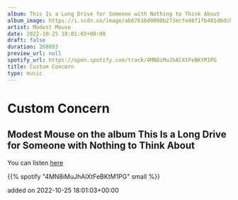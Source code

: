 ```yaml
---
album: This Is a Long Drive for Someone with Nothing to Think About
album_image: https://i.scdn.co/image/ab67616d0000b273ecfe46f1fb481d6dc0e5371e
artist: Modest Mouse
date: 2022-10-25 18:01:03+00:00
draft: false
duration: 268093
preview_url: null
spotify_url: https://open.spotify.com/track/4MN8iMuJhAlXtFeBKtM1PG
title: Custom Concern
type: music
---
```



# Custom Concern

## Modest Mouse on the album This Is a Long Drive for Someone with Nothing to Think About

You can listen [here](https://open.spotify.com/track/4MN8iMuJhAlXtFeBKtM1PG)

{{% spotify "4MN8iMuJhAlXtFeBKtM1PG" small %}}

added on 2022-10-25 18:01:03+00:00